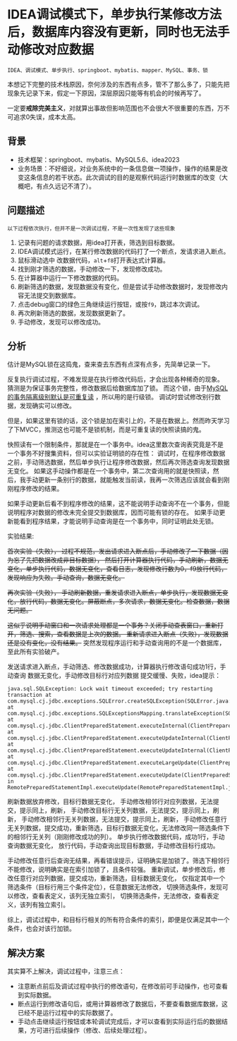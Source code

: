 # IDEA调试模式下，单步执行某修改方法后，数据库内容没有更新，同时也无法手动修改对应数据

    IDEA、调试模式、单步执行、springboot、mybatis、mapper、MySQL、事务、锁

本想记下完整的技术栈原因，奈何涉及的东西有点多，管不了那么多了，只能先把现象先记录下来，假定一下原因，深层原因只能等有机会的时候再写了。

一定要**戒除完美主义**，对就算出事故但影响范围也不会很大不很重要的东西，万不可追求0失误，成本太高。

## 背景

* 技术框架：springboot、mybatis、MySQL5.6、idea2023
* 业务场景：不好细说，对业务系统中的一条信息做一项操作，操作的结果是改变这条信息的若干状态。此次调试的目的是观察代码运行时数据库的改变（大概吧，有点久远记不清了）。

## 问题描述

    以下过程依次执行，但并不是一次调试过程，不是一次性发现了这些现象

1. 记录有问题的请求数据，用idea打开表，筛选到目标数据。
2. IDEA调试模式运行，在某行修改数据的代码打了一个断点，发请求进入断点。
3. 鼠标滑动选中 改数据代码，```alt```+```f8```打开表达式计算器。
4. 找到刚才筛选的数据，手动修改一下，发现修改成功。
5. 在计算器中运行一下修改数据的代码。
6. 刷新筛选的数据，发现数据没有变化，但是尝试手动修改数据时，发现修改内容无法提交到数据库。
7. 点击debug窗口的绿色三角继续运行按钮，或按```f9```，跳过本次调试。
8. 再次刷新筛选的数据，发现数据更新了。
9. 手动修改，发现可以修改成功。

## 分析

估计是MySQL锁在这捣鬼，查来查去东西有点深有点多，先简单记录一下。

反复执行调试过程，不难发现是在执行修改代码后，才会出现各种稀奇的现象。
猜测是为保证事务完整性，修改数据后给数据库加了锁。
而这个锁，由于[MySQL的事务隔离级别默认是可重复读](../../数据库/MySQL/事务/事务的特性和隔离级别.MD#可重复读repeatable-read)
，所以用的是行级锁。
调试时尝试修改别行数据，发现确实可以修改。

但是，如果这里有锁的话，这个锁是加在索引上的，不是在数据上。然而昨天学习了下MVCC，推测这也可能不是锁机制，而是可重复读的快照读搞的鬼。

快照读有一个限制条件，那就是在一个事务中。idea这里数次查询表究竟是不是一个事务不好搜集资料，但可以实验证明锁的存在性：
调试时，在程序修改数据之前，手动筛选数据，然后单步执行让程序修改数据，然后再次筛选查询发现数据无变化。
如果这手动操作都是在一个事务中，第二次查询用的就是快照读，然后，我手动更新一条别行的数据，就能触发当前读，我再一次筛选应该就会看到刚刚程序修改的结果。

如果手动更新后看不到程序修改的结果，这不能说明手动查询不在一个事务，但能说明程序对数据的修改未完全提交到数据库，因而可能有锁的存在。
如果手动更新能看到程序结果，才能说明手动查询是在一个事务中，同时证明此处无锁。

实验结果:

~~首次实验（失败），
过程不规范，发出请求进入断点后，手动修改了一下数据（因为忘了先把数据改成非目标数据），
然后打开计算器执行代码，手动刷新，数据无变化，单步执行代码，数据无变化，查看日志，发现修改行数为0，f9放行代码，发现响应为失败。手动查询，数据无变化。~~

~~再次实验（失败），
手动刷新数据，重发请求进入断点，单步执行，发现数据无变化，放行代码，数据无变化。屏蔽断点，多次请求，数据无变化。检查数据，数据无问题。~~

~~这似乎说明手动窗口和一次请求处理都是一个事务？关闭手动查表窗口，重新打开，筛选、搜索，查看数据是上次的数据。
重新请求进入断点（失败），发现数据还是没有变化，没有结果。~~ 突然发现程序运行和手动查询用的不是一个数据库，至此所有实验破产。

发送请求进入断点，手动筛选、修改数据成功，计算器执行修改语句成功1行，手动查询 数据无变化，手动修改目标行对应列数据 提交缓慢、失败，idea提示：

```log
java.sql.SQLException: Lock wait timeout exceeded; try restarting transaction at com.mysql.cj.jdbc.exceptions.SQLError.createSQLException(SQLError.java:123) at com.mysql.cj.jdbc.exceptions.SQLExceptionsMapping.translateException(SQLExceptionsMapping.java:122) at com.mysql.cj.jdbc.ClientPreparedStatement.executeInternal(ClientPreparedStatement.java:953) at com.mysql.cj.jdbc.ClientPreparedStatement.executeUpdateInternal(ClientPreparedStatement.java:1092) at com.mysql.cj.jdbc.ClientPreparedStatement.executeUpdateInternal(ClientPreparedStatement.java:1040) at com.mysql.cj.jdbc.ClientPreparedStatement.executeLargeUpdate(ClientPreparedStatement.java:1348) at com.mysql.cj.jdbc.ClientPreparedStatement.executeUpdate(ClientPreparedStatement.java:1025) in RemotePreparedStatementImpl.executeUpdate(RemotePreparedStatementImpl.java:293)
```

刷新数据放弃修改，目标行数据无变化，
手动修改相邻行对应列数据，无法提交，提示同上，刷新，
手动修改目标行无关列数据，无法提交，提示同上，刷新，
手动修改相邻行无关列数据，无法提交，提示同上，刷新，
手动修改任意行无关列数据，提交成功，重新筛选，目标行数据无变化，无法修改同一筛选条件下的相邻行无关列（刚刚修改成功的列）。
单步执行修改数据代码，成功1行，手动查询数据无变化，
放行代码，手动查询出现目标数据，手动修改目标行成功。

手动修改任意行后查询无结果，再看错误提示，证明确实是加锁了。筛选下相邻行不能修改，说明确实是在索引加锁了，且条件较强。
重新调试，单步修改后，修改任意行对应列数据，提交成功，重新筛选，目标数据无变化，
仅指定其中一个筛选条件（目标行用三个条件定位），任意数据无法修改，
切换筛选条件，发现可以修改，查看表定义，该列无独立索引，
切换筛选条件，无法修改，查看表定义，该列有独立索引。

综上，调试过程中，和目标行相关的所有符合条件的索引，即便是仅满足其中一个条件，也会对该行加锁。

[//]: # (todo 挖坑：索引、锁)

## 解决方案

其实算不上解决，调试过程中，注意三点：

* 注意断点前后及调试过程中执行的修改语句，在修改前可手动操作，也可查看到实际数据。
* 断点运行到修改语句后，或用计算器修改了数据后，不要查看数据库数据，这已经不是运行过程中的实际数据了。
* 手动点击继续运行按钮或本轮调试完成后，才可以查看到实际运行后的数据结果，方可进行后续操作（修改、后续处理过程）。

[//]: # (todo 如果在调试过程中，就想查看当前代码修改数据库的实际结果，应该怎么办？)
